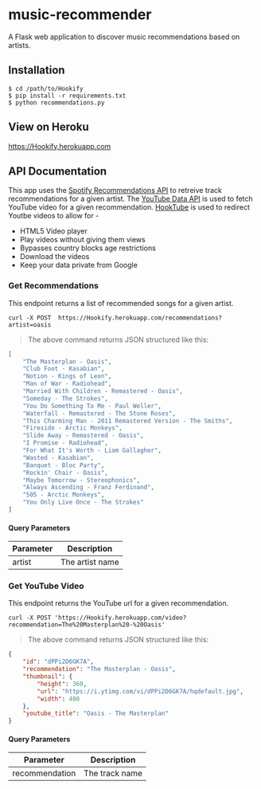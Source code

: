 # music-recommender
A Flask web application to discover music recommendations based on artists.

## Installation

``` shell
$ cd /path/to/Hookify
$ pip install -r requirements.txt
$ python recommendations.py

```

## View on Heroku

https://Hookify.herokuapp.com

## API Documentation

This app uses the [Spotify Recommendations API](https://developer.spotify.com/web-api/get-recommendations/) to retreive track recommendations for a given artist. The [YouTube Data API](https://developers.google.com/youtube/v3/) is used to fetch YouTube video for a given recommendation.
[HookTube](https://hooktube.com/) is used to redirect Youtbe videos to allow for -

- HTML5 Video player
- Play videos without giving them views
- Bypasses country blocks age restrictions
- Download the videos
- Keep your data private from Google

### Get Recommendations

This endpoint returns a list of recommended songs for a given artist.

```shell
curl -X POST  https://Hookify.herokuapp.com/recommendations?artist=oasis
```

> The above command returns JSON structured like this:

```json
[
    "The Masterplan - Oasis",
    "Club Foot - Kasabian",
    "Notion - Kings of Leon",
    "Man of War - Radiohead",
    "Married With Children - Remastered - Oasis",
    "Someday - The Strokes",
    "You Do Something To Me - Paul Weller",
    "Waterfall - Remastered - The Stone Roses",
    "This Charming Man - 2011 Remastered Version - The Smiths",
    "Fireside - Arctic Monkeys",
    "Slide Away - Remastered - Oasis",
    "I Promise - Radiohead",
    "For What It's Worth - Liam Gallagher",
    "Wasted - Kasabian",
    "Banquet - Bloc Party",
    "Rockin' Chair - Oasis",
    "Maybe Tomorrow - Stereophonics",
    "Always Ascending - Franz Ferdinand",
    "505 - Arctic Monkeys",
    "You Only Live Once - The Strokes"
]
```

#### Query Parameters

| Parameter  | Description                                  |
|------------|----------------------------------------------|                         
| artist    | The artist name                                |

### Get YouTube Video

This endpoint returns the YouTube url for a given recommendation.

```shell
curl -X POST 'https://Hookify.herokuapp.com/video?recommendation=The%20Masterplan%20-%20Oasis'
```

> The above command returns JSON structured like this:

```json
{
    "id": "dPPi2D6GK7A",
    "recommendation": "The Masterplan - Oasis",
    "thumbnail": {
        "height": 360,
        "url": "https://i.ytimg.com/vi/dPPi2D6GK7A/hqdefault.jpg",
        "width": 480
    },
    "youtube_title": "Oasis - The Masterplan"
}
```

#### Query Parameters

| Parameter  | Description                                  |
|------------|----------------------------------------------|                         
| recommendation    | The track name                                |
